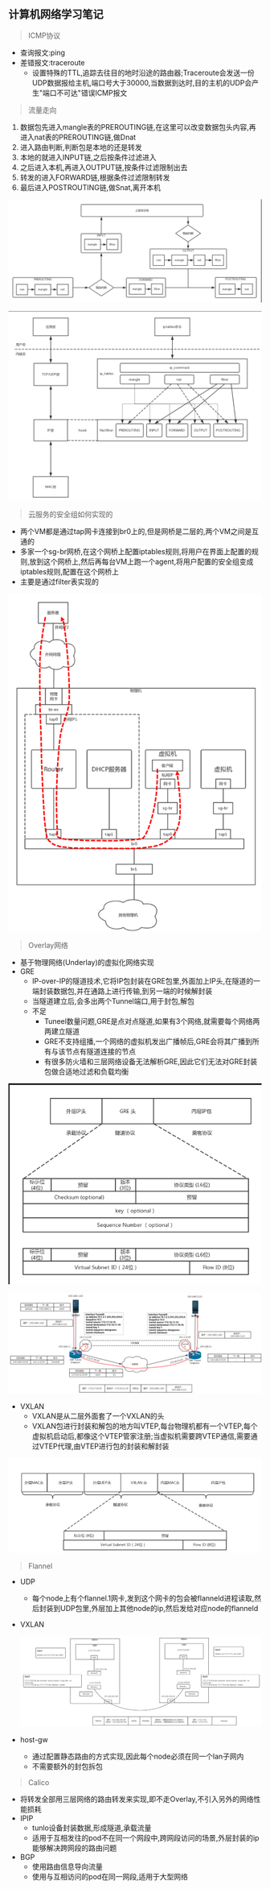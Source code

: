 ## 计算机网络学习笔记

> ICMP协议

* 查询报文:ping
* 差错报文:traceroute
  * 设置特殊的TTL,追踪去往目的地时沿途的路由器;Traceroute会发送一份UDP数据报给主机,端口号大于30000,当数据到达时,目的主机的UDP会产生"端口不可达"错误ICMP报文



> 流量走向

1. 数据包先进入mangle表的PREROUTING链,在这里可以改变数据包头内容,再进入nat表的PREROUTING链,做Dnat
2. 进入路由判断,判断包是本地的还是转发
3. 本地的就进入INPUT链,之后按条件过滤进入
4. 之后进入本机,再进入OUTPUT链,按条件过滤限制出去
5. 转发的进入FORWARD链,根据条件过滤限制转发
6. 最后进入POSTROUTING链,做Snat,离开本机

![image-20230226113430615](..\picture\image-20230226113430615.png)

![image-20230226113819928](..\picture\image-20230226113819928.png)

> 云服务的安全组如何实现的

* 两个VM都是通过tap网卡连接到br0上的,但是网桥是二层的,两个VM之间是互通的
* 多家一个sg-br网桥,在这个网桥上配置iptables规则,将用户在界面上配置的规则,放到这个网桥上,然后再每台VM上跑一个agent,将用户配置的安全组变成iptables规则,配置在这个网桥上
* 主要是通过filter表实现的



![image-20230226113911364](..\picture\image-20230226113911364.png)

> Overlay网络

* 基于物理网络(Underlay)的虚拟化网络实现
* GRE
  *  IP-over-IP的隧道技术,它将IP包封装在GRE包里,外面加上IP头,在隧道的一端封装数据包,并在通路上进行传输,到另一端的时候解封装
  * 当隧道建立后,会多出两个Tunnel端口,用于封包,解包
  * 不足
    * Tuneel数量问题,GRE是点对点隧道,如果有3个网络,就需要每个网络两两建立隧道
    * GRE不支持组播,一个网络的虚拟机发出广播帧后,GRE会将其广播到所有与该节点有隧道连接的节点
    * 有很多防火墙和三层网络设备无法解析GRE,因此它们无法对GRE封装包做合适地过滤和负载均衡

![image-20230226144607729](..\picture\image-20230226144607729.png)

![image-20230226144649972](..\picture\image-20230226144649972.png)

* VXLAN
  * VXLAN是从二层外面套了一个VXLAN的头
  * VXLAN包进行封装和解包的地方叫VTEP,每台物理机都有一个VTEP,每个虚拟机启动后,都像这个VTEP管家注册;当虚拟机需要跨VTEP通信,需要通过VTEP代理,由VTEP进行包的封装和解封装

![image-20230226145559696](..\picture\image-20230226145559696.png)

> Flannel

* UDP

  * 每个node上有个flannel.1网卡,发到这个网卡的包会被flanneld进程读取,然后封装到UDP包里,外层加上其他node的ip,然后发给对应node的flanneld

* VXLAN

  ![image-20230226152135977](..\picture\image-20230226152135977.png)

* host-gw

  * 通过配置静态路由的方式实现,因此每个node必须在同一个lan子网内
  * 不需要额外的封包拆包

> Calico

* 将转发全部用三层网络的路由转发来实现,即不走Overlay,不引入另外的网络性能损耗
* IPIP
  * tunlo设备封装数据,形成隧道,承载流量
  * 适用于互相发往的pod不在同一个网段中,跨网段访问的场景,外层封装的ip能够解决跨网段的路由问题
* BGP
  * 使用路由信息导向流量
  * 使用与互相访问的pod在同一网段,适用于大型网络